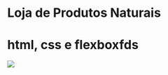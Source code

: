 # Loja de Produtos Naturais

# html, css e flexboxfds
<img src="https://raw.githubusercontent.com/dieegobs/loja-de-produtos-naturais/refs/heads/main/images/Site.png"/>



